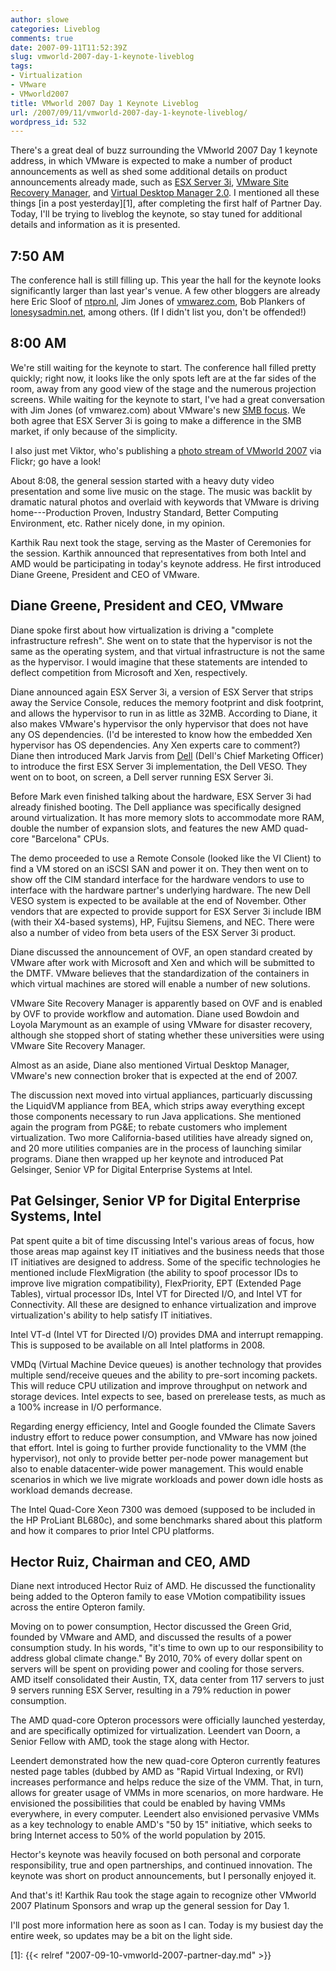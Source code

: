 ```yaml
---
author: slowe
categories: Liveblog
comments: true
date: 2007-09-11T11:52:39Z
slug: vmworld-2007-day-1-keynote-liveblog
tags:
- Virtualization
- VMware
- VMworld2007
title: VMworld 2007 Day 1 Keynote Liveblog
url: /2007/09/11/vmworld-2007-day-1-keynote-liveblog/
wordpress_id: 532
---
```


There's a great deal of buzz surrounding the VMworld 2007 Day 1 keynote address, in which VMware is expected to make a number of product announcements as well as shed some additional details on product announcements already made, such as [ESX Server 3i](http://www.vmware.com/company/news/releases/esx3i.html), [VMware Site Recovery Manager](http://www.vmware.com/company/news/releases/srm.html), and [Virtual Desktop Manager 2.0](http://www.vmware.com/company/news/releases/vdm.html). I mentioned all these things [in a post yesterday][1], after completing the first half of Partner Day. Today, I'll be trying to liveblog the keynote, so stay tuned for additional details and information as it is presented.

## 7:50 AM

The conference hall is still filling up. This year the hall for the keynote looks significantly larger than last year's venue. A few other bloggers are already here Eric Sloof of [ntpro.nl](http://www.ntpro.nl/blog), Jim Jones of [vmwarez.com](http://www.vmwarez.com/), Bob Plankers of [lonesysadmin.net](http://lonesysadmin.net), among others. (If I didn't list you, don't be offended!)

## 8:00 AM

We're still waiting for the keynote to start. The conference hall filled pretty quickly; right now, it looks like the only spots left are at the far sides of the room, away from any good view of the stage and the numerous projection screens. While waiting for the keynote to start, I've had a great conversation with Jim Jones (of vmwarez.com) about VMware's new [SMB focus](http://www.vmwarez.com/2007/09/smb-focus-at-vmworld-2007.html). We both agree that ESX Server 3i is going to make a difference in the SMB market, if only because of the simplicity.

I also just met Viktor, who's publishing a [photo stream of VMworld 2007](http://www.flickr.com/photos/viktorious/sets/72157601844423001/) via Flickr; go have a look!

About 8:08, the general session started with a heavy duty video presentation and some live music on the stage. The music was backlit by dramatic natural photos and overlaid with keywords that VMware is driving home---Production Proven, Industry Standard, Better Computing Environment, etc. Rather nicely done, in my opinion.

Karthik Rau next took the stage, serving as the Master of Ceremonies for the session. Karthik announced that representatives from both Intel and AMD would be participating in today's keynote address. He first introduced Diane Greene, President and CEO of VMware.

## Diane Greene, President and CEO, VMware

Diane spoke first about how virtualization is driving a "complete infrastructure refresh". She went on to state that the hypervisor is not the same as the operating system, and that virtual infrastructure is not the same as the hypervisor. I would imagine that these statements are intended to deflect competition from Microsoft and Xen, respectively.

Diane announced again ESX Server 3i, a version of ESX Server that strips away the Service Console, reduces the memory footprint and disk footprint, and allows the hypervisor to run in as little as 32MB. According to Diane, it also makes VMware's hypervisor the only hypervisor that does not have any OS dependencies. (I'd be interested to know how the embedded Xen hypervisor has OS dependencies. Any Xen experts care to comment?) Diane then introduced Mark Jarvis from [Dell](http://www.dell.com/) (Dell's Chief Marketing Officer) to introduce the first ESX Server 3i implementation, the Dell VESO. They went on to boot, on screen, a Dell server running ESX Server 3i.

Before Mark even finished talking about the hardware, ESX Server 3i had already finished booting. The Dell appliance was specifically designed around virtualization. It has more memory slots to accommodate more RAM, double the number of expansion slots, and features the new AMD quad-core "Barcelona" CPUs.

The demo proceeded to use a Remote Console (looked like the VI Client) to find a VM stored on an iSCSI SAN and power it on. They then went on to show off the CIM standard interface for the hardware vendors to use to interface with the hardware partner's underlying hardware. The new Dell VESO system is expected to be available at the end of November. Other vendors that are expected to provide support for ESX Server 3i include IBM (with their X4-based systems), HP, Fujitsu Siemens, and NEC. There were also a number of video from beta users of the ESX Server 3i product.

Diane discussed the announcement of OVF, an open standard created by VMware after work with Microsoft and Xen and which will be submitted to the DMTF. VMware believes that the standardization of the containers in which virtual machines are stored will enable a number of new solutions.

VMware Site Recovery Manager is apparently based on OVF and is enabled by OVF to provide workflow and automation. Diane used Bowdoin and Loyola Marymount as an example of using VMware for disaster recovery, although she stopped short of stating whether these universities were using VMware Site Recovery Manager.

Almost as an aside, Diane also mentioned Virtual Desktop Manager, VMware's new connection broker that is expected at the end of 2007.

The discussion next moved into virtual appliances, particuarly discussing the LiquidVM appliance from BEA, which strips away everything except those components necessary to run Java applications. She mentioned again the program from PG&E; to rebate customers who implement virtualization. Two more California-based utilities have already signed on, and 20 more utilities companies are in the process of launching similar programs. Diane then wrapped up her keynote and introduced Pat Gelsinger, Senior VP for Digital Enterprise Systems at Intel.

## Pat Gelsinger, Senior VP for Digital Enterprise Systems, Intel

Pat spent quite a bit of time discussing Intel's various areas of focus, how those areas map against key IT initiatives and the business needs that those IT initiatives are designed to address. Some of the specific technologies he mentioned include FlexMigration (the ability to spoof processor IDs to improve live migration compatibility), FlexPriority, EPT (Extended Page Tables), virtual processor IDs, Intel VT for Directed I/O, and Intel VT for Connectivity. All these are designed to enhance virtualization and improve virtualization's ability to help satisfy IT initiatives.

Intel VT-d (Intel VT for Directed I/O) provides DMA and interrupt remapping. This is supposed to be available on all Intel platforms in 2008.

VMDq (Virtual Machine Device queues) is another technology that provides multiple send/receive queues and the ability to pre-sort incoming packets. This will reduce CPU utilization and improve throughput on network and storage devices. Intel expects to see, based on prerelease tests, as much as a 100% increase in I/O performance.

Regarding energy efficiency, Intel and Google founded the Climate Savers industry effort to reduce power consumption, and VMware has now joined that effort. Intel is going to further provide functionality to the VMM (the hypervisor), not only to provide better per-node power management but also to enable datacenter-wide power management. This would enable scenarios in which we live migrate workloads and power down idle hosts as workload demands decrease.

The Intel Quad-Core Xeon 7300 was demoed (supposed to be included in the HP ProLiant BL680c), and some benchmarks shared about this platform and how it compares to prior Intel CPU platforms.

## Hector Ruiz, Chairman and CEO, AMD

Diane next introduced Hector Ruiz of AMD. He discussed the functionality being added to the Opteron family to ease VMotion compatibility issues across the entire Opteron family.

Moving on to power consumption, Hector discussed the Green Grid, founded by VMware and AMD, and discussed the results of a power consumption study. In his words, "it's time to own up to our responsibility to address global climate change." By 2010, 70% of every dollar spent on servers will be spent on providing power and cooling for those servers. AMD itself consolidated their Austin, TX, data center from 117 servers to just 9 servers running ESX Server, resulting in a 79% reduction in power consumption.

The AMD quad-core Opteron processors were officially launched yesterday, and are specifically optimized for virtualization. Leendert van Doorn, a Senior Fellow with AMD, took the stage along with Hector.

Leendert demonstrated how the new quad-core Opteron currently features nested page tables (dubbed by AMD as "Rapid Virtual Indexing, or RVI) increases performance and helps reduce the size of the VMM. That, in turn, allows for greater usage of VMMs in more scenarios, on more hardware. He envisioned the possibilities that could be enabled by having VMMs everywhere, in every computer. Leendert also envisioned pervasive VMMs as a key technology to enable AMD's "50 by 15" initiative, which seeks to bring Internet access to 50% of the world population by 2015.

Hector's keynote was heavily focused on both personal and corporate responsibility, true and open partnerships, and continued innovation. The keynote was short on product announcements, but I personally enjoyed it.

And that's it! Karthik Rau took the stage again to recognize other VMworld 2007 Platinum Sponsors and wrap up the general session for Day 1.

I'll post more information here as soon as I can. Today is my busiest day the entire week, so updates may be a bit on the light side.

[1]: {{< relref "2007-09-10-vmworld-2007-partner-day.md" >}}
